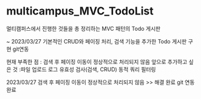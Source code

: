 # multicampus_MVC_TodoList
멀티캠퍼스에서 진행한 것들을 총 정리하는 MVC 패턴의 Todo 게시판 

~ 2023/03/27
기본적인 CRUD와 페이징 처리, 검색 기능을 추가한 Todo 게시판 구현
git연동

현재 부족한 점 : 검색 후 페이징 이동이 정상적으로 처리되지 않음
앞으로 추가하고 싶은 것
:파일 업로드 
 로그
 유효성 검사(검색, CRUD)
 동적 쿼리
 필터링

2023/03/27
검색 후 페이징 이동이 정상적으로 처리되지 않음 >> 해결 완료
git 연동 완료

